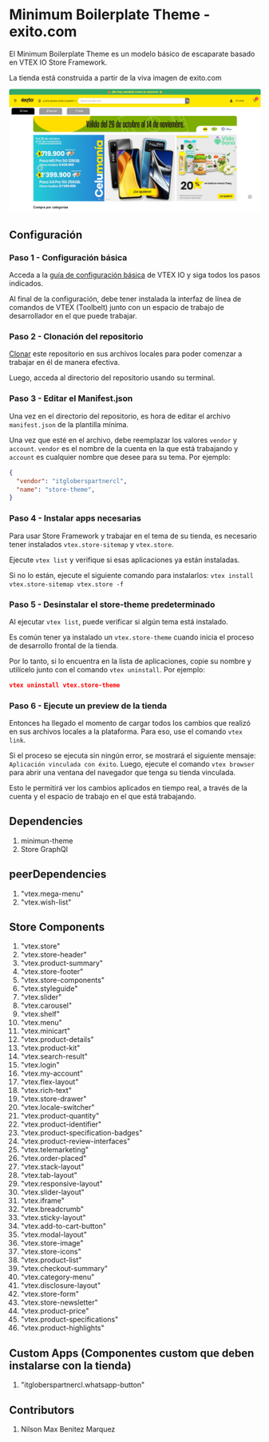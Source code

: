# Minimum Boilerplate Theme - exito.com

El Minimum Boilerplate Theme es un modelo básico de escaparate basado en VTEX IO Store Framework.

La tienda está construida a partir de la viva imagen de exito.com

<!-- <img src="https://github.com/nilsonmax/vtex-exito-store/tree/main/assets/img/pantalla.png" alt="preview" /> -->
<img src="https://github.com/nilsonmax/vtex-exito-store/blob/a939d02466c1f1d7e2a0434320d31100d7def4d5/assets/img/pantalla.png" alt="preview" />

## Configuración
### Paso 1 - Configuración básica

Acceda a la [guía de configuración básica](https://vtex.io/docs/getting-started/build-stores-with-store-framework/1) de VTEX IO y siga todos los pasos indicados.

Al final de la configuración, debe tener instalada la interfaz de línea de comandos de VTEX (Toolbelt) junto con un espacio de trabajo de desarrollador en el que puede trabajar.

### Paso 2 - Clonación del repositorio

[Clonar](https://help.github.com/en/github/creating-cloning-and-archiving-repositories/cloning-a-repository) este repositorio en sus archivos locales para poder comenzar a trabajar en él de manera efectiva.

Luego, acceda al directorio del repositorio usando su terminal.

### Paso 3 - Editar el Manifest.json

Una vez en el directorio del repositorio, es hora de editar el archivo `manifest.json` de la plantilla mínima.

Una vez que esté en el archivo, debe reemplazar los valores `vendor` y `account`. `vendor` es el nombre de la cuenta en la que está trabajando y `account` es cualquier nombre que desee para su tema. Por ejemplo:

```json
{
  "vendor": "itgloberspartnercl",
  "name": "store-theme",
}
```

### Paso 4 - Instalar apps necesarias

Para usar Store Framework y trabajar en el tema de su tienda, es necesario tener instalados `vtex.store-sitemap` y `vtex.store`.

Ejecute `vtex list` y verifique si esas aplicaciones ya están instaladas.

Si no lo están, ejecute el siguiente comando para instalarlos: `vtex install vtex.store-sitemap vtex.store -f`

### Paso 5 - Desinstalar el store-theme predeterminado

Al ejecutar `vtex list`, puede verificar si algún tema está instalado.

Es común tener ya instalado un `vtex.store-theme` cuando inicia el proceso de desarrollo frontal de la tienda.

Por lo tanto, si lo encuentra en la lista de aplicaciones, copie su nombre y utilícelo junto con el comando `vtex uninstall`. Por ejemplo:

```json
vtex uninstall vtex.store-theme
```

### Paso 6 - Ejecute un preview de la tienda

Entonces ha llegado el momento de cargar todos los cambios que realizó en sus archivos locales a la plataforma. Para eso, use el comando `vtex link`.

Si el proceso se ejecuta sin ningún error, se mostrará el siguiente mensaje: `Aplicación vinculada con éxito`. Luego, ejecute el comando `vtex browser` para abrir una ventana del navegador que tenga su tienda vinculada.

Esto le permitirá ver los cambios aplicados en tiempo real, a través de la cuenta y el espacio de trabajo en el que está trabajando.

## Dependencies
1. minimun-theme
2. Store GraphQl

## peerDependencies
1. "vtex.mega-menu"
2. "vtex.wish-list"

## Store Components
1. "vtex.store"
2. "vtex.store-header"
3. "vtex.product-summary"
4. "vtex.store-footer"
5. "vtex.store-components"
6. "vtex.styleguide"
7. "vtex.slider"
8. "vtex.carousel"
9. "vtex.shelf"
10. "vtex.menu"
11. "vtex.minicart"
12. "vtex.product-details"
13. "vtex.product-kit"
14. "vtex.search-result"
15. "vtex.login"
16. "vtex.my-account"
17. "vtex.flex-layout"
18. "vtex.rich-text"
19. "vtex.store-drawer"
20. "vtex.locale-switcher"
21. "vtex.product-quantity"
22. "vtex.product-identifier"
23. "vtex.product-specification-badges"
24. "vtex.product-review-interfaces"
25. "vtex.telemarketing"
26. "vtex.order-placed"
27. "vtex.stack-layout"
28. "vtex.tab-layout"
29. "vtex.responsive-layout"
30. "vtex.slider-layout"
31. "vtex.iframe"
32. "vtex.breadcrumb"
33. "vtex.sticky-layout"
34. "vtex.add-to-cart-button"
35. "vtex.modal-layout"
36. "vtex.store-image"
37. "vtex.store-icons"
38. "vtex.product-list"
39. "vtex.checkout-summary"
40. "vtex.category-menu"
41. "vtex.disclosure-layout"
42. "vtex.store-form"
43. "vtex.store-newsletter"
44. "vtex.product-price"
45. "vtex.product-specifications"
46. "vtex.product-highlights"

## Custom Apps (Componentes custom que deben instalarse con la tienda)
1. "itgloberspartnercl.whatsapp-button"
<!-- 2. "itgloberspartnercl.bullets-diagramation"
3. "itgloberspartnercl.add-to-cart-info"
4. "itgloberspartnercl.custom-department-search"
5. "itgloberspartnercl.pdf-reader"
6. "itgloberspartnercl.quick-order"
7. "itgloberspartnercl.special-diagramation" -->

## Contributors
1. Nilson Max Benitez Marquez